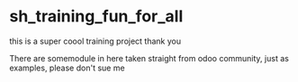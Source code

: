 # sh_training_fun_for_all
this is a super coool training project thank you

There are somemodule in here taken straight from odoo community, just as examples, please don't sue me 
